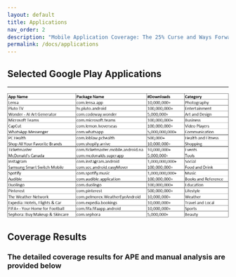 ```yaml
---
layout: default
title: Applications
nav_order: 2
description: "Mobile Application Coverage: The 25% Curse and Ways Forward"
permalink: /docs/applications
---
```


## Selected Google Play Applications

---


![](../assets/images/apps.png)


## Coverage Results

### The detailed coverage results for APE and manual analysis are provided below